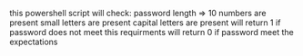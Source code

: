 this powershell script will check: 
password length => 10
numbers are present
small letters are present
capital letters are present
will return 1 if password does not meet this requirments
will return 0 if password meet the expectations
